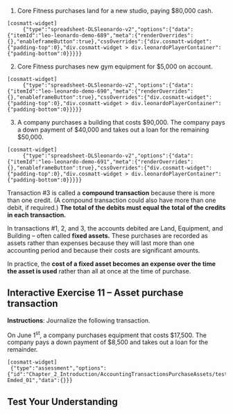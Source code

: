 1.  Core Fitness purchases land for a new studio, paying $80,000 cash.
    
```
[cosmatt-widget]
     {"type":"spreadsheet-DLSleonardo-v2","options":{"data":{"itemId":"leo-leonardo-demo-689","meta":{"renderOverrides":{},"enableframeButton":true},"cssOverrides":{"div.cosmatt-widget":{"padding-top":0},"div.cosmatt-widget > div.leonardoPlayerContainer":{"padding-bottom":0}}}}} 
```

2.  Core Fitness purchases new gym equipment for $5,000 on account.
    
```
[cosmatt-widget]
     {"type":"spreadsheet-DLSleonardo-v2","options":{"data":{"itemId":"leo-leonardo-demo-690","meta":{"renderOverrides":{},"enableframeButton":true},"cssOverrides":{"div.cosmatt-widget":{"padding-top":0},"div.cosmatt-widget > div.leonardoPlayerContainer":{"padding-bottom":0}}}}} 
```

3.  A company purchases a building that costs $90,000. The company pays a down payment of $40,000 and takes out a loan for the remaining $50,000.
    
```
[cosmatt-widget]
     {"type":"spreadsheet-DLSleonardo-v2","options":{"data":{"itemId":"leo-leonardo-demo-691","meta":{"renderOverrides":{},"enableframeButton":true},"cssOverrides":{"div.cosmatt-widget":{"padding-top":0},"div.cosmatt-widget > div.leonardoPlayerContainer":{"padding-bottom":0}}}}} 
```

Transaction \#3 is called a **compound transaction** because there is more than one credit. (A compound transaction could also have more than one debit, if required.) **The total of the debits must equal the total of the credits in each transaction.** 

In transactions \#1, 2, and 3, the accounts debited are Land, Equipment, and Building – often called **fixed assets.** These purchases are recorded as assets rather than expenses because they will last more than one accounting period and because their costs are significant amounts.

In practice, the **cost of a fixed asset becomes an expense over the time the asset is used** rather than all at once at the time of purchase.

## Interactive Exercise 11 – Asset purchase transaction

**Instructions**: Journalize the following transaction.

On June 1<sup>st</sup>, a company purchases equipment that costs $17,500. The company pays a down payment of $8,500 and takes out a loan for the remainder.

```
[cosmatt-widget]
 {"type":"assessment","options":{"id":"Chapter_2_Introduction/AccountingTransactionsPurchaseAssets/test-Emded_01","data":{}}} 
```

## Test Your Understanding

